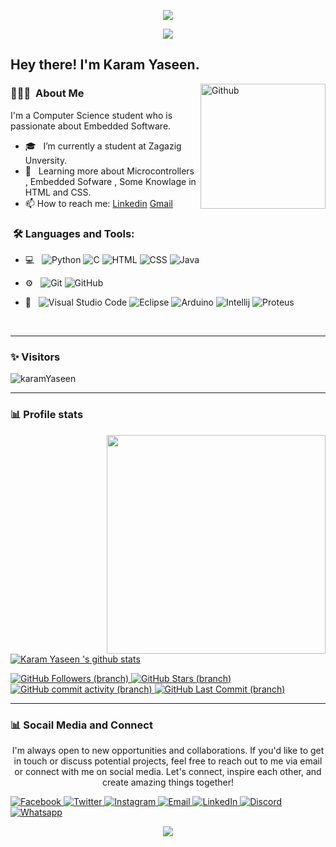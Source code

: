 <p align="center"><img src="https://i.imgur.com/9WKUrGg.png"/></p>
<p align="center"><img src="https://i.imgur.com/A6bWGFl.gif"/></p>

<h2> Hey there! I'm Karam Yaseen.</h2>

<img width="200" align="right" alt="Github" src="https://user-images.githubusercontent.com/48678280/88862734-4903af80-d201-11ea-968b-9c939d88a37c.gif" />

<h3> 👨🏻‍💻 &nbsp;About Me </h3>

I'm a Computer Science student who is passionate about Embedded Software.

- 🎓 &nbsp; I’m currently a student at Zagazig Unversity.
- 🌱 &nbsp; Learning more about Microcontrollers , Embedded Sofware , Some Knowlage in HTML and CSS. 
- 📫 How to reach me: [Linkedin](https://www.linkedin.com/in/karam-yaseen) [Gmail](https://karamyaseen725@gmail.com)

<h3>  &nbsp;🛠️ Languages and Tools:</h3>


- 💻 &nbsp;
![Python](https://img.shields.io/badge/-Python-333333?style=flat&logo=python)
![C](https://img.shields.io/badge/-C-black?style=flat-square&logo=c)
![HTML](https://img.shields.io/badge/-HTML5-black??style=flat&logo=html5&logoColor=red)
![CSS](https://img.shields.io/badge/-CSS3-black?style=flat&logo=css3&logoColor=blue)
![Java](https://img.shields.io/badge/java-black?style=flat&logo=openjdk&logoColor=red)

- ⚙️ &nbsp;
![Git](https://img.shields.io/badge/-Git-333333?style=flat&logo=git)
![GitHub](https://img.shields.io/badge/-GitHub-333333?style=flat&logo=github)

- 🔧 &nbsp;
![Visual Studio Code](https://img.shields.io/badge/-Visual%20Studio%20Code-333333?style=flat&logo=visual-studio-code&logoColor=007ACC)
![Eclipse](https://img.shields.io/badge/-Eclipse-333333?style=flat&logo=eclipse-ide&logoColor=2C2255)
![Arduino](https://img.shields.io/badge/Arduino_IDE-00979D?style=flat&logo=arduino&logoColor=white)
![Intellij](https://img.shields.io/badge/IntelliJ_IDEA-1039f2.svg?style=flat&logo=intellij-idea&logoColor=white)
![Proteus](https://img.shields.io/badge/Proteus-002147?style=flat&logo=proteus&logoColor=white&style=for-the-badge)

  
<br/>

---------------------------------------------------------------------------------------------------------------------------------------------------------------------------------
### ✨ Visitors 

<p align="left"> <img src="https://komarev.com/ghpvc/?username=karamYaseen" alt="karamYaseen" /> </p>

---------------------------------------------------------------------------------------------------------------------------------------------------------------------------------

### 📊 Profile stats
<p align="right">
    <img  width="350" align="right" src="https://github-readme-stats.vercel.app/api/top-langs/?username=karamYaseen&layout=compact&theme=dark"></a>
<!--![GitHub stars](https://img.shields.io/github/stars/karamYaseen/StrapDown.js.svg?style=social&label=Star&maxAge=2592000)--> 
<!--![GitHub Watchers](https://badgen.net/github/watchers/karamYaseen/Strapdown.js/)-->
  
[![Karam Yaseen 's github stats](https://github-readme-stats.vercel.app/api?username=karamYaseen&show_icons=true&title_color=fff&icon_color=79ff97&text_color=9f9f9f&bg_color=151515)](https://github.com/karamYaseen/github-readme-stats)

<a href="https://github.com/KaramYaseen">
    <img src="https://img.shields.io/github/followers/KaramYaseen?label=Follow&style=social&logoColor=white&style=for-the-badge" alt="GitHub Followers (branch)" />
</a>

<a href="https://github.com/KaramYaseen">
    <img src="https://img.shields.io/github/stars/KaramYaseen?logoColor=white&style=social&style=for-the-badge" alt="GitHub Stars (branch)" />
</a>

<a href="https://github.com/KaramYaseen">
    <img alt="GitHub commit activity (branch)" src="https://img.shields.io/github/commit-activity/m/KaramYaseen/KaramYaseen">
</a>

<a href="https://github.com/KaramYaseen">
    <img src="https://img.shields.io/github/last-commit/KaramYaseen/KaramYaseen?style=social&logoColor=white&style=for-the-badge" alt="GitHub Last Commit (branch)" />
</a>
<br />

---------------------------------------------------------------------------------------------------------------------------------------------------------------------------------
### 📊 Socail Media and Connect
<p align="center">I'm always open to new opportunities and collaborations. If you'd like to get in touch or discuss potential projects, feel free to reach out to me via email or connect with me on social media. Let's connect, inspire each other, and create amazing things together!</p>
<div align="center">
<div align="left">
  <a href="https://www.facebook.com/profile.php?id=100085141807370&mibextid=ZbWKwL/">
    <img src="https://img.shields.io/badge/Facebook-1877f2?logo=facebook&logoColor=white&style=for-the-badge" alt="Facebook" />
  </a>
  <a href="https://twitter.com/KaramYaseen13?s=09/">
    <img src="https://img.shields.io/badge/Twitter-1da1f2?logo=twitter&logoColor=white&style=for-the-badge" alt="Twitter" />
  </a>
  <a href="https://instagram.com/kemoy_aseen?igshid=MGNiNDI5ZTU=/">
    <img src="https://img.shields.io/badge/Instagram-833ab4?logo=instagram&logoColor=white&style=for-the-badge" alt="Instagram" />
  </a>
  <a href="mailto:karamyaseen725@gmail.com">
    <img src="https://img.shields.io/badge/Email-b23121?logo=gmail&logoColor=white&style=for-the-badge" alt="Email" />
  </a>
  <a href="https://www.linkedin.com/in/karam-yaseen-6b83b8235/">
    <img src="https://img.shields.io/badge/LinkedIn-0a66c2?logo=linkedin&logoColor=white&style=for-the-badge" alt="LinkedIn" />
  </a>
  <a href="https://discord.com/#4292/">
    <img src="https://img.shields.io/badge/Discord-d20962?logo=discord&logoColor=white&style=for-the-badge" alt="Discord" />
  </a>
  <a href="https://wa.me/qr/UF2OV6ZRZSCYN1/">
<img src="https://img.shields.io/badge/Whatsapp-d20962?logo=whatsapp&logoColor=white&style=for-the-badge" alt="Whatsapp" />
  </a>
</div>
</p>
<img src="https://imgur.com/rilHVxA.png"/>
</p>
<!--- 💼 &nbsp; Working as an Embedded firmware internship at GOODIX Egypt.--!>
